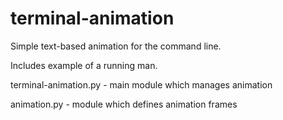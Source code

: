 terminal-animation
==================

Simple text-based animation for the command line.

Includes example of a running man.



terminal-animation.py - main module which manages animation

animation.py - module which defines animation frames
